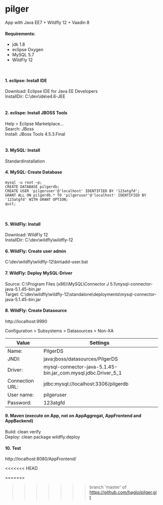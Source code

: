 pilger
======
App with Java EE7 + Wildfly 12 + Vaadin 8


#### Requirements:
- jdk 1.8
- eclipse Oxygen   
- MySQL 5.7   
- WildFly 12   
<br/>

#### 1. eclipse: Install IDE
Download:   Eclipse IDE for Java EE Developers  
InstallDir:     C:\dev\ide\e4.6-JEE  
<br/>

#### 2. eclispe: Install JBOSS Tools   
Help > Eclipse Marketplace...   
Search:	JBoss   
Install:		JBoss Tools 4.5.3.Final   
<br/>

#### 3. MySQL: Install
Standardinstallation
<br/>

#### 4. MySQL: Create Database
```
mysql -u root –p;
CREATE DATABASE pilgerdb;
CREATE USER 'pilgeruser'@'localhost' IDENTIFIED BY '123atgfd';
GRANT ALL ON pilgerdb.* TO 'pilgeruser'@'localhost' IDENTIFIED BY '123atgfd' WITH GRANT OPTION;
quit;
```
<br/>

#### 5. WildFly: Install
Download:		WildFly 12   
InstallDir:		C:\dev\wildfly\wildfly-12
<br/>

#### 6. WildFly: Create user admin
C:\dev\wildfly\wildfly-12\bin\add-user.bat
<br/>

#### 7. WildFly: Deploy MySQL-Driver
Source:		C:\Program Files (x86)\MySQL\Connector J 5.1\mysql-connector-java-5.1.45-bin.jar   
Target:		C:\dev\wildfly\wildfly-12\standalone\deployments\mysql-connector-java-5.1.45-bin.jar
<br/>

#### 8. WildFly: Create Datasource
http://localhost:9990

Configuration > Subsystems > Datasources > Non-XA

|Value                       | Settings                                                                                                        |
|------------------------|----------------------------------------------------------------------------------------|
|Name:                     | PilgerDS      																									|
|JNDI:			      		   |java:jboss/datasources/PilgerDS																|
|Driver:			    		   |mysql-connector-java-5.1.45-bin.jar_com.mysql.jdbc.Driver_5_1	|
|Connection URL:   |jdbc:mysql://localhost:3306/pilgerdb														|
|User name:		       |pilgeruser																										|
|Password:		       |123atgfd																										|


#### 9. Maven (execute on App, not on AppAggregat, AppFrontend and AppBackend)
Build:		clean verify  
Deploy:	clean package wildfly:deploy 

#### 10. Test
http://localhost:8080/AppFrontend/

<<<<<<< HEAD

=======
>>>>>>> branch 'master' of https://github.com/haglo/pilger.git

